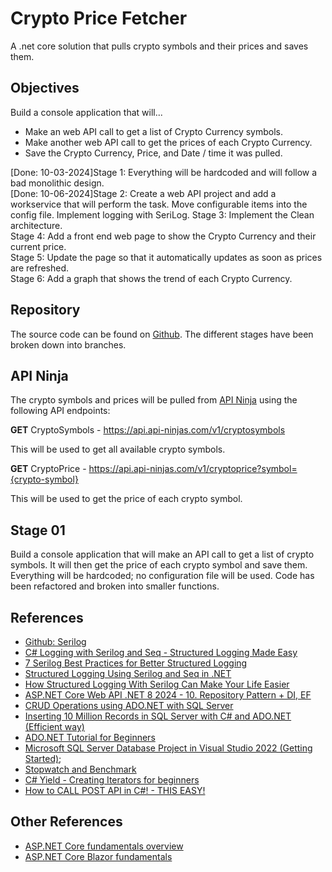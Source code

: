 # Crypto Price Fetcher

A .net core solution that pulls crypto symbols and their prices and saves them.

<p/>

## Objectives

Build a console application that will...
- Make an web API call to get a list of Crypto Currency symbols.
- Make another web API call to get the prices of each Crypto Currency.
- Save the Crypto Currency, Price, and Date / time it was pulled.

[Done: 10-03-2024]Stage 1: Everything will be hardcoded and will follow a bad monolithic design.  
[Done: 10-06-2024]Stage 2: Create a web API project and add a workservice that will perform the task. Move configurable items into the config file. Implement logging with SeriLog.
Stage 3: Implement the Clean architecture.  
Stage 4: Add a front end web page to show the Crypto Currency and their current price.  
Stage 5: Update the page so that it automatically updates as soon as prices are refreshed.  
Stage 6: Add a graph that shows the trend of each Crypto Currency.

<p/>

## Repository

The source code can be found on [Github](https://github.com/mrametharam/crypto-price-fetcher). The different stages have been broken down into branches.

<p/>

## API Ninja

The crypto symbols and prices will be pulled from [API Ninja](https://api-ninjas.com) using the following API endpoints:

**GET** CryptoSymbols - https://api.api-ninjas.com/v1/cryptosymbols

This will be used to get all available crypto symbols.


**GET** CryptoPrice - https://api.api-ninjas.com/v1/cryptoprice?symbol={crypto-symbol}

This will be used to get the price of each crypto symbol.

<p/>

## Stage 01

Build a console application that will make an API call to get a list of crypto symbols. It will then get the price of each crypto symbol and save them. Everything will be hardcoded; no configuration file will be used. Code has been refactored and broken into smaller functions.

<p/>

## References

- [Github: Serilog](https://github.com/serilog/serilog)
- [C# Logging with Serilog and Seq - Structured Logging Made Easy](https://www.youtube.com/watch?v=_iryZxv8Rxw)
- [7 Serilog Best Practices for Better Structured Logging](https://www.youtube.com/watch?v=w7yDuoCLVvQ)
- [Structured Logging Using Serilog and Seq in .NET](https://www.youtube.com/watch?v=mT8ZkXafuZk)
- [How Structured Logging With Serilog Can Make Your Life Easier](https://www.youtube.com/watch?v=nVAkSBpsuTk)
- [ASP.NET Core Web API .NET 8 2024 - 10. Repository Pattern + DI, EF](https://www.youtube.com/watch?v=6vsONJla1Fk)
- [CRUD Operations using ADO.NET with SQL Server](https://www.youtube.com/watch?v=MCSN7ghS0vI)
- [Inserting 10 Million Records in SQL Server with C# and ADO.NET (Efficient way)](https://www.youtube.com/watch?v=khdR_8r9YQU)
- [ADO.NET Tutorial for Beginners](https://www.youtube.com/watch?v=aoFDyt8oG0k&list=PL6n9fhu94yhX5dzHunAI2t4kE0kOuv4D7)
- [Microsoft SQL Server Database Project in Visual Studio 2022 (Getting Started)](https://www.youtube.com/watch?v=5nTlqgQLkIc);
- [Stopwatch and Benchmark](https://www.youtube.com/watch?v=NTz99yN2urc)
- [C# Yield - Creating Iterators for beginners](https://www.youtube.com/watch?v=uv74SZ5MX5Q)
- [How to CALL POST API in C#! - THIS EASY!](https://www.youtube.com/watch?v=ufHlJLPK5CA)

<p/>

## Other References

- [ASP.NET Core fundamentals overview](https://learn.microsoft.com/en-us/aspnet/core/fundamentals/?view=aspnetcore-8.0&tabs=windows)
- [ASP.NET Core Blazor fundamentals](https://learn.microsoft.com/en-us/aspnet/core/blazor/fundamentals/?view=aspnetcore-8.0)
